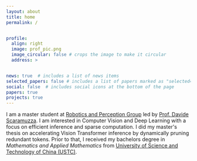```yaml
---
layout: about
title: home
permalink: /


profile:
  align: right
  image: prof_pic.png
  image_circular: false # crops the image to make it circular
  address: >


news: true  # includes a list of news items
selected_papers: false # includes a list of papers marked as "selected={true}"
social: false  # includes social icons at the bottom of the page
papers: true
projects: true
---
```

I am a master student at  [Robotics and Perception Group](https://rpg.ifi.uzh.ch/index.html) led by [Prof. Davide Scaramuzza](https://scholar.google.ch/citations?user=SC9wV2kAAAAJ&hl=en). I am interested in Computer Vision and Deep Learning with a focus on efficient inference and sparse computation. I did my master's thesis on accelerating Vision Transformer inference by dynamically pruning redundant tokens.
Prior to that, I received my bachelors degree in _Mathematics and Applied Mathematics_ from [University of Science and Technology of China (USTC)](https://en.ustc.edu.cn/).

[comment]: <> (I am a  master's student at  [University of Zurich &#40;UZH&#41;]&#40;https://www.uzh.ch/cmsssl/en.html&#41;. I was lucky to did my master thesis on sparse computation for vision transformers at [Robotics and Perception Group]&#40;https://rpg.ifi.uzh.ch/index.html&#41; under the supervision of  [Prof. Davide Scaramuzza]&#40;https://scholar.google.ch/citations?user=SC9wV2kAAAAJ&hl=en&#41;. My interest lies in computer vision and deep learning, especially with efficient computation.)

[comment]: <> (Prior to my master's study, I obtained my bachelor's degree in _Mathematics and Applied Mathematics_ from [University of Science and Technology of China &#40;USTC&#41;]&#40;https://en.ustc.edu.cn/&#41;.)

[comment]: <> (Write your biography here. Tell the world about yourself. Link to your favorite [subreddit]&#40;http://reddit.com&#41;. You can put a picture in, too. The code is already in, just name your picture `prof_pic.jpg` and put it in the `img/` folder.)

[comment]: <> (Put your address / P.O. box / other info right below your picture. You can also disable any these elements by editing `profile` property of the YAML header of your `_pages/about.md`. Edit `_bibliography/papers.bib` and Jekyll will render your [publications page]&#40;/al-folio/publications/&#41; automatically.)

[comment]: <> (Link to your social media connections, too. This theme is set up to use [Font Awesome icons]&#40;http://fortawesome.github.io/Font-Awesome/&#41; and [Academicons]&#40;https://jpswalsh.github.io/academicons/&#41;, like the ones below. Add your Facebook, Twitter, LinkedIn, Google Scholar, or just disable all of them.)
